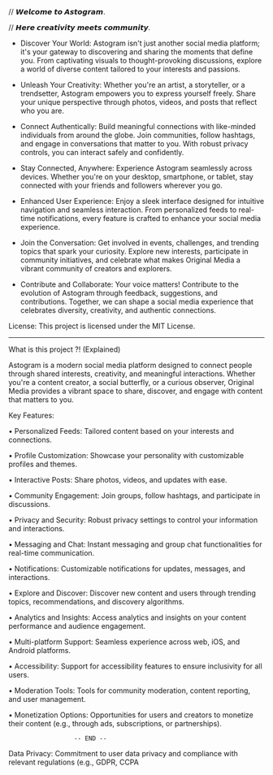 // 𝙒𝙚𝙡𝙘𝙤𝙢𝙚 𝙩𝙤 𝘼𝙨𝙩𝙤𝙜𝙧𝙖𝙢.

// 𝙃𝙚𝙧𝙚 𝙘𝙧𝙚𝙖𝙩𝙞𝙫𝙞𝙩𝙮 𝙢𝙚𝙚𝙩𝙨 𝙘𝙤𝙢𝙢𝙪𝙣𝙞𝙩𝙮.

- Discover Your World:
Astogram isn't just another social media platform; it's your gateway to discovering and sharing the moments that define you. From captivating visuals to thought-provoking discussions, explore a world of diverse content tailored to your interests and passions.

- Unleash Your Creativity:
Whether you're an artist, a storyteller, or a trendsetter, Astogram empowers you to express yourself freely. Share your unique perspective through photos, videos, and posts that reflect who you are.

- Connect Authentically:
Build meaningful connections with like-minded individuals from around the globe. Join communities, follow hashtags, and engage in conversations that matter to you. With robust privacy controls, you can interact safely and confidently.

- Stay Connected, Anywhere:
Experience Astogram seamlessly across devices. Whether you're on your desktop, smartphone, or tablet, stay connected with your friends and followers wherever you go.

- Enhanced User Experience:
Enjoy a sleek interface designed for intuitive navigation and seamless interaction. From personalized feeds to real-time notifications, every feature is crafted to enhance your social media experience.

- Join the Conversation:
Get involved in events, challenges, and trending topics that spark your curiosity. Explore new interests, participate in community initiatives, and celebrate what makes Original Media a vibrant community of creators and explorers.

- Contribute and Collaborate:
Your voice matters! Contribute to the evolution of Astogram through feedback, suggestions, and contributions. Together, we can shape a social media experience that celebrates diversity, creativity, and authentic connections.

License:
This project is licensed under the MIT License.
_______________________________________________________________

What is this project ?! (Explained)

Astogram is a modern social media platform designed to connect people through shared interests, creativity, and meaningful interactions. Whether you're a content creator, a social butterfly, or a curious observer, Original Media provides a vibrant space to share, discover, and engage with content that matters to you.

Key Features:

• Personalized Feeds: Tailored content based on your interests and connections.

• Profile Customization: Showcase your personality with customizable profiles and themes.

• Interactive Posts: Share photos, videos, and updates with ease.
    
• Community Engagement: Join groups, follow hashtags, and participate in discussions.

• Privacy and Security: Robust privacy settings to control your information and interactions.

• Messaging and Chat: Instant messaging and group chat functionalities for real-time communication.

• Notifications: Customizable notifications for updates, messages, and interactions.

• Explore and Discover: Discover new content and users through trending topics, recommendations, and discovery algorithms.

• Analytics and Insights: Access analytics and insights on your content performance and audience engagement.

• Multi-platform Support: Seamless experience across web, iOS, and Android platforms.

• Accessibility: Support for accessibility features to ensure inclusivity for all users.

• Moderation Tools: Tools for community moderation, content reporting, and user management.

• Monetization Options: Opportunities for users and creators to monetize their content (e.g., through ads, subscriptions, or partnerships).

                      -- END --
Data Privacy: Commitment to user data privacy and compliance with relevant regulations (e.g., GDPR, CCPA  
